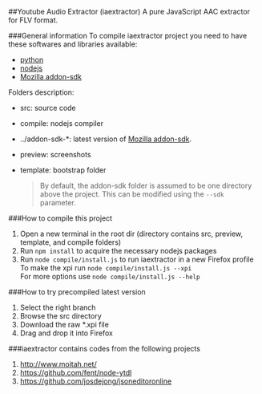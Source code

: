##Youtube Audio Extractor (iaextractor)
A pure JavaScript AAC extractor for FLV format.

###General information
To compile iaextractor project you need to have these softwares and libraries available:
* [python](http://www.python.org/getit/)
* [nodejs](http://nodejs.org/)
* [Mozilla addon-sdk](https://addons.mozilla.org/en-US/developers/builder)
  
Folders description:
* src: source code
* compile: nodejs compiler
* ../addon-sdk-*: latest version of [Mozilla addon-sdk](https://addons.mozilla.org/en-US/developers/builder).
* preview: screenshots
* template: bootstrap folder

  > By default, the addon-sdk folder is assumed to be one directory above the project. This can be modified using the ``--sdk`` parameter.

###How to compile this project
1. Open a new terminal in the root dir (directory contains src, preview, template, and compile folders)
2. Run ``npm install`` to acquire the necessary nodejs packages
3. Run ``node compile/install.js`` to run iaextractor in a new Firefox profile  
   To make the xpi run ``node compile/install.js --xpi``  
   For more options use ``node compile/install.js --help``  

###How to try precompiled latest version
1. Select the right branch
2. Browse the src directory
3. Download the raw *.xpi file
4. Drag and drop it into Firefox

###iaextractor contains codes from the following projects
1. http://www.moitah.net/
2. https://github.com/fent/node-ytdl
3. https://github.com/josdejong/jsoneditoronline
